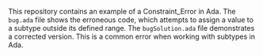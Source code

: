 This repository contains an example of a Constraint_Error in Ada. The `bug.ada` file shows the erroneous code, which attempts to assign a value to a subtype outside its defined range.  The `bugSolution.ada` file demonstrates a corrected version. This is a common error when working with subtypes in Ada.